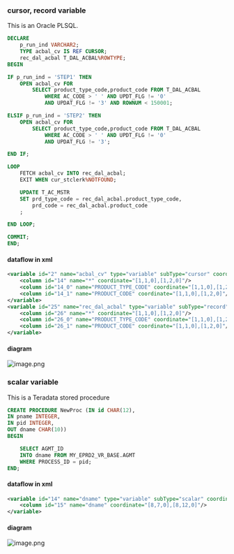 ### cursor, record variable

This is an Oracle PLSQL.

```sql
DECLARE
	p_run_ind VARCHAR2;
	TYPE acbal_cv IS REF CURSOR;
	rec_dal_acbal T_DAL_ACBAL%ROWTYPE;
BEGIN

IF p_run_ind = 'STEP1' THEN
	OPEN acbal_cv FOR 
		SELECT product_type_code,product_code FROM T_DAL_ACBAL
			WHERE AC_CODE > ' ' AND UPDT_FLG != '0'
			AND UPDAT_FLG != '3' AND ROWNUM < 150001;

ELSIF p_run_ind = 'STEP2' THEN
	OPEN acbal_cv FOR 
		SELECT product_type_code,product_code FROM T_DAL_ACBAL
			WHERE AC_CODE > ' ' AND UPDT_FLG != '0'
			AND UPDAT_FLG != '3';

END IF;

LOOP
	FETCH acbal_cv INTO rec_dal_acbal;
	EXIT WHEN cur_stclerk%NOTFOUND;

	UPDATE T_AC_MSTR
	SET prd_type_code = rec_dal_acbal.product_type_code,
		prd_code = rec_dal_acbal.product_code
	;

END LOOP;

COMMIT;
END;
```

#### dataflow in xml

```xml
<variable id="2" name="acbal_cv" type="variable" subType="cursor" coordinate="[9,7,0],[9,15,0]">
	<column id="14" name="*" coordinate="[1,1,0],[1,2,0]"/>
	<column id="14_0" name="PRODUCT_TYPE_CODE" coordinate="[1,1,0],[1,2,0]"/>
	<column id="14_1" name="PRODUCT_CODE" coordinate="[1,1,0],[1,2,0]"/>
</variable>
<variable id="25" name="rec_dal_acbal" type="variable" subType="record" coordinate="[23,22,0],[23,35,0]">
	<column id="26" name="*" coordinate="[1,1,0],[1,2,0]"/>
	<column id="26_0" name="PRODUCT_TYPE_CODE" coordinate="[1,1,0],[1,2,0]"/>
	<column id="26_1" name="PRODUCT_CODE" coordinate="[1,1,0],[1,2,0]"/>
</variable>
```

#### diagram

![image.png](https://images.gitee.com/uploads/images/2021/0705/110307_74539911_8136809.png)

### scalar variable

This is a Teradata stored procedure

```sql
CREATE PROCEDURE NewProc (IN id CHAR(12),
IN pname INTEGER,
IN pid INTEGER,
OUT dname CHAR(10))
BEGIN

	SELECT AGMT_ID
	INTO dname FROM MY_EPRD2_VR_BASE.AGMT
	WHERE PROCESS_ID = pid;
END;
```

#### dataflow in xml

```xml
<variable id="14" name="dname" type="variable" subType="scalar" coordinate="[8,7,0],[8,12,0]">
	<column id="15" name="dname" coordinate="[8,7,0],[8,12,0]"/>
</variable>
```

#### diagram

![image.png](https://images.gitee.com/uploads/images/2021/0705/110824_924cc303_8136809.png)
